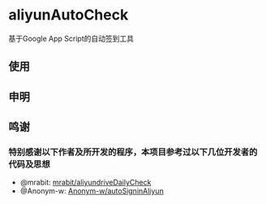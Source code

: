 # aliyunAutoCheck

基于Google App Script的自动签到工具

## 使用

## 申明

## 鸣谢

### 特别感谢以下作者及所开发的程序，本项目参考过以下几位开发者的代码及思想

* @mrabit: [mrabit/aliyundriveDailyCheck](https://github.com/mrabit/aliyundriveDailyCheck)
* @Anonym-w: [Anonym-w/autoSigninAliyun](https://github.com/Anonym-w/autoSigninAliyun)
